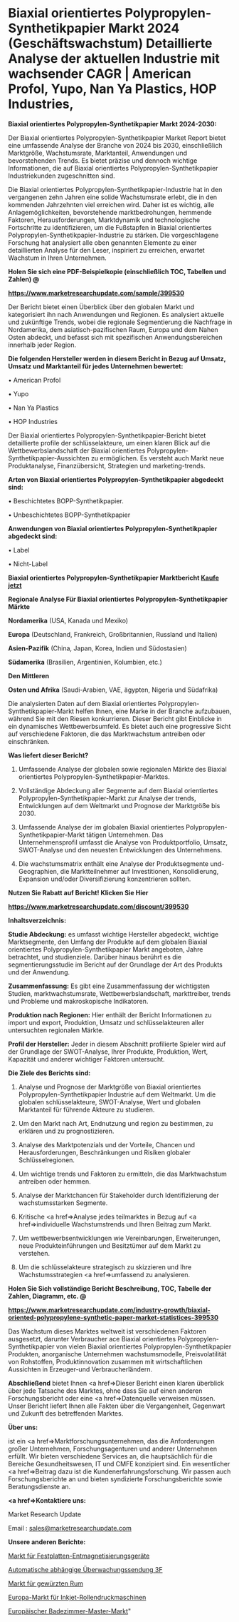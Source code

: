 # Biaxial orientiertes Polypropylen-Synthetikpapier Markt 2024 (Geschäftswachstum) Detaillierte Analyse der aktuellen Industrie mit wachsender CAGR | American Profol, Yupo, Nan Ya Plastics, HOP Industries, 

<strong>Biaxial orientiertes Polypropylen-Synthetikpapier Markt 2024-2030:</strong>

Der Biaxial orientiertes Polypropylen-Synthetikpapier Market Report bietet eine umfassende Analyse der Branche von 2024 bis 2030, einschließlich Marktgröße, Wachstumsrate, Marktanteil, Anwendungen und bevorstehenden Trends. Es bietet präzise und dennoch wichtige Informationen, die auf Biaxial orientiertes Polypropylen-Synthetikpapier Industriekunden zugeschnitten sind.

Die Biaxial orientiertes Polypropylen-Synthetikpapier-Industrie hat in den vergangenen zehn Jahren eine solide Wachstumsrate erlebt, die in den kommenden Jahrzehnten viel erreichen wird. Daher ist es wichtig, alle Anlagemöglichkeiten, bevorstehende marktbedrohungen, hemmende Faktoren, Herausforderungen, Marktdynamik und technologische Fortschritte zu identifizieren, um die Fußstapfen in Biaxial orientiertes Polypropylen-Synthetikpapier-Industrie zu stärken. Die vorgeschlagene Forschung hat analysiert alle oben genannten Elemente zu einer detaillierten Analyse für den Leser, inspiriert zu erreichen, erwartet Wachstum in Ihren Unternehmen.



<strong>Holen Sie sich eine PDF-Beispielkopie (einschließlich TOC, Tabellen und Zahlen) @
</strong>

<strong><a href=https://www.marketresearchupdate.com/sample/399530>

<strong>https://www.marketresearchupdate.com/sample/399530</u></font></a></strong></strong>

Der Bericht bietet einen Überblick über den globalen Markt und kategorisiert ihn nach Anwendungen und Regionen. Es analysiert aktuelle und zukünftige Trends, wobei die regionale Segmentierung die Nachfrage in Nordamerika, dem asiatisch-pazifischen Raum, Europa und dem Nahen Osten abdeckt, und befasst sich mit spezifischen Anwendungsbereichen innerhalb jeder Region.



<strong>Die folgenden Hersteller werden in diesem Bericht in Bezug auf Umsatz, Umsatz und Marktanteil für jedes Unternehmen bewertet:</strong>

• American Profol

• Yupo

• Nan Ya Plastics

• HOP Industries

Der Biaxial orientiertes Polypropylen-Synthetikpapier-Bericht bietet detaillierte profile der schlüsselakteure, um einen klaren Blick auf die Wettbewerbslandschaft der Biaxial orientiertes Polypropylen-Synthetikpapier-Aussichten zu ermöglichen. Es versteht auch Markt neue Produktanalyse, Finanzübersicht, Strategien und marketing-trends.



<strong>Arten von Biaxial orientiertes Polypropylen-Synthetikpapier abgedeckt sind:</strong>

• Beschichtetes BOPP-Synthetikpapier.

• Unbeschichtetes BOPP-Synthetikpapier



<strong>Anwendungen von Biaxial orientiertes Polypropylen-Synthetikpapier abgedeckt sind:</strong>

• Label

• Nicht-Label



<strong>Biaxial orientiertes Polypropylen-Synthetikpapier Marktbericht <a href=https://www.marketresearchupdate.com/buynow/399530>Kaufe jetzt</a></strong>



<strong>Regionale Analyse Für Biaxial orientiertes Polypropylen-Synthetikpapier Märkte</strong>



<strong>Nordamerika</strong> (USA, Kanada und Mexiko)



<strong>Europa</strong> (Deutschland, Frankreich, Großbritannien, Russland und Italien)



<strong>Asien-Pazifik</strong> (China, Japan, Korea, Indien und Südostasien)



<strong>Südamerika</strong> (Brasilien, Argentinien, Kolumbien, etc.)



<strong>Den Mittleren</strong> 

<strong>Osten und Afrika</strong> (Saudi-Arabien, VAE, ägypten, Nigeria und Südafrika)

Die analysierten Daten auf dem Biaxial orientiertes Polypropylen-Synthetikpapier-Markt helfen Ihnen, eine Marke in der Branche aufzubauen, während Sie mit den Riesen konkurrieren. Dieser Bericht gibt Einblicke in ein dynamisches Wettbewerbsumfeld. Es bietet auch eine progressive Sicht auf verschiedene Faktoren, die das Marktwachstum antreiben oder einschränken.



<strong>Was liefert dieser Bericht?</strong>

1. Umfassende Analyse der globalen sowie regionalen Märkte des Biaxial orientiertes Polypropylen-Synthetikpapier-Marktes.

2. Vollständige Abdeckung aller Segmente auf dem Biaxial orientiertes Polypropylen-Synthetikpapier-Markt zur Analyse der trends, Entwicklungen auf dem Weltmarkt und Prognose der Marktgröße bis 2030.

3. Umfassende Analyse der im globalen Biaxial orientiertes Polypropylen-Synthetikpapier-Markt tätigen Unternehmen. Das Unternehmensprofil umfasst die Analyse von Produktportfolio, Umsatz, SWOT-Analyse und den neuesten Entwicklungen des Unternehmens.

4. Die wachstumsmatrix enthält eine Analyse der Produktsegmente und-Geographien, die Marktteilnehmer auf Investitionen, Konsolidierung, Expansion und/oder Diversifizierung konzentrieren sollten.



<strong>Nutzen Sie Rabatt auf Bericht! Klicken Sie Hier
</strong>

<strong><a href=https://www.marketresearchupdate.com/discount/399530>https://www.marketresearchupdate.com/discount/399530</b></u></font></strong></a>



<strong>Inhaltsverzeichnis:</strong>



<strong>Studie Abdeckung:</strong> es umfasst wichtige Hersteller abgedeckt, wichtige Marktsegmente, den Umfang der Produkte auf dem globalen Biaxial orientiertes Polypropylen-Synthetikpapier Markt angeboten, Jahre betrachtet, und studienziele. Darüber hinaus berührt es die segmentierungsstudie im Bericht auf der Grundlage der Art des Produkts und der Anwendung.



<strong>Zusammenfassung:</strong> Es gibt eine Zusammenfassung der wichtigsten Studien, marktwachstumsrate, Wettbewerbslandschaft, markttreiber, trends und Probleme und makroskopische Indikatoren.



<strong>Produktion nach Regionen:</strong> Hier enthält der Bericht Informationen zu import und export, Produktion, Umsatz und schlüsselakteuren aller untersuchten regionalen Märkte.



<strong>Profil der Hersteller:</strong> Jeder in diesem Abschnitt profilierte Spieler wird auf der Grundlage der SWOT-Analyse, Ihrer Produkte, Produktion, Wert, Kapazität und anderer wichtiger Faktoren untersucht.



<strong>Die Ziele des Berichts sind:</strong>

1) Analyse und Prognose der Marktgröße von Biaxial orientiertes Polypropylen-Synthetikpapier Industrie auf dem Weltmarkt.
Um die globalen schlüsselakteure, SWOT-Analyse, Wert und globalen Marktanteil für führende Akteure zu studieren.

2) Um den Markt nach Art, Endnutzung und region zu bestimmen, zu erklären und zu prognostizieren.

3) Analyse des Marktpotenzials und der Vorteile, Chancen und Herausforderungen, Beschränkungen und Risiken globaler Schlüsselregionen.

4) Um wichtige trends und Faktoren zu ermitteln, die das Marktwachstum antreiben oder hemmen.

5) Analyse der Marktchancen für Stakeholder durch Identifizierung der wachstumsstarken Segmente.

6) Kritische <a href=>Analyse</a> jedes teilmarktes in Bezug auf <a href=>individuelle</a> Wachstumstrends und Ihren Beitrag zum Markt.

7) Um wettbewerbsentwicklungen wie Vereinbarungen, Erweiterungen, neue Produkteinführungen und Besitztümer auf dem Markt zu verstehen.

8) Um die schlüsselakteure strategisch zu skizzieren und Ihre Wachstumsstrategien <a href=>umfassend</a> zu analysieren.



<strong>Holen Sie Sich vollständige Bericht Beschreibung, TOC, Tabelle der Zahlen, Diagramm, etc. @ </strong>

<strong><a href=https://www.marketresearchupdate.com/industry-growth/biaxial-oriented-polypropylene-synthetic-paper-market-statistices-399530>https://www.marketresearchupdate.com/industry-growth/biaxial-oriented-polypropylene-synthetic-paper-market-statistices-399530</a></font></strong>

Das Wachstum dieses Marktes weltweit ist verschiedenen Faktoren ausgesetzt, darunter Verbraucher ace Biaxial orientiertes Polypropylen-Synthetikpapier von vielen Biaxial orientiertes Polypropylen-Synthetikpapier Produkten, anorganische Unternehmen wachstumsmodelle, Preisvolatilität von Rohstoffen, Produktinnovation zusammen mit wirtschaftlichen Aussichten in Erzeuger-und Verbraucherländern.



<strong>Abschließend</strong> bietet Ihnen <a href=>Dieser</a> Bericht einen klaren überblick über jede Tatsache des Marktes, ohne dass Sie auf einen anderen Forschungsbericht oder eine <a href=>Datenquelle</a> verweisen müssen. Unser Bericht liefert Ihnen alle Fakten über die Vergangenheit, Gegenwart und Zukunft des betreffenden Marktes.



<strong>Über uns:</strong>

 ist ein <a href=>Marktfors</a>chungsunternehmen, das die Anforderungen großer Unternehmen, Forschungsagenturen und anderer Unternehmen erfüllt. Wir bieten verschiedene Services an, die hauptsächlich für die Bereiche Gesundheitswesen, IT und CMFE konzipiert sind. Ein wesentlicher <a href=>Beitrag</a> dazu ist die Kundenerfahrungsforschung. Wir passen auch Forschungsberichte an und bieten syndizierte Forschungsberichte sowie Beratungsdienste an.



<strong><a href=>Kontaktiere uns:</a></strong>

Market Research Update

Email : sales@marketresearchupdate.com



<strong>Unsere anderen Berichte:</strong>

<a href=https://www.linkedin.com/pulse/hard-drive-degausser-market-size-growth-set-surge>Markt für Festplatten-Entmagnetisierungsgeräte</a>

<a href=https://www.linkedin.com/pulse/automatic-dependent-surveillance-broadcast-3f>Automatische abhängige Überwachungssendung 3F</a>

<a href=https://www.linkedin.com/pulse/spiced-rum-market-outlooks-2023-size-shares>Markt für gewürzten Rum</a>

<a href=https://www.linkedin.com/pulse/europe-production-inkjet-web-presses-market-size-growth>Europa-Markt für Inkjet-Rollendruckmaschinen</a>

<a href=https://www.linkedin.com/pulse/europe-bathroom-master-market-2023-data-analysis>Europäischer Badezimmer-Master-Markt</a>"
